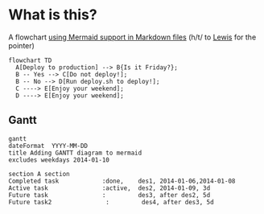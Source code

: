 # What is this?

A flowchart [using Mermaid support in Markdown files](https://github.blog/2022-02-14-include-diagrams-markdown-files-mermaid/) (h/t/ to [Lewis](https://github.com/asos-lewisjackson) for the pointer)

```mermaid
flowchart TD
  A[Deploy to production] --> B{Is it Friday?};
  B -- Yes --> C[Do not deploy!];
  B -- No --> D[Run deploy.sh to deploy!];
  C ----> E[Enjoy your weekend];
  D ----> E[Enjoy your weekend];
```

## Gantt

```mermaid
gantt
dateFormat  YYYY-MM-DD
title Adding GANTT diagram to mermaid
excludes weekdays 2014-01-10

section A section
Completed task            :done,    des1, 2014-01-06,2014-01-08
Active task               :active,  des2, 2014-01-09, 3d
Future task               :         des3, after des2, 5d
Future task2               :         des4, after des3, 5d
```

